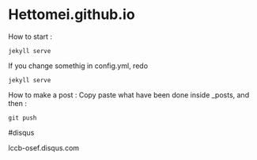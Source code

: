 Hettomei.github.io
==================

How to start :
```
jekyll serve
```

If you change somethig in config.yml, redo
```
jekyll serve
```


How to make a post :
Copy paste what have been done inside _posts, and then :

```
git push
```

#disqus

lccb-osef.disqus.com
